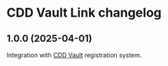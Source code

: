# CDD Vault Link changelog

## 1.0.0 (2025-04-01)

Integration with [CDD Vault](https://www.collaborativedrug.com/cdd-informatics-platform) registration system.
